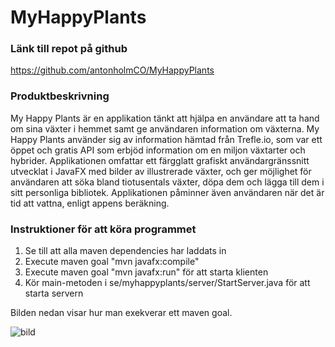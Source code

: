 # MyHappyPlants

### Länk till repot på github

https://github.com/antonholmCO/MyHappyPlants

### Produktbeskrivning

My Happy Plants är en applikation tänkt att hjälpa en användare att ta hand om sina växter i hemmet samt ge användaren
information om växterna. My Happy Plants använder sig av information hämtad från Trefle.io, som var ett öppet och gratis
API som erbjöd information om en miljon växtarter och hybrider. Applikationen omfattar ett färgglatt grafiskt
användargränssnitt utvecklat i JavaFX med bilder av illustrerade växter, och ger möjlighet för användaren att söka bland
tiotusentals växter, döpa dem och lägga till dem i sitt personliga bibliotek.
Applikationen påminner även användaren när det är tid att vattna, enligt appens beräkning.

### Instruktioner för att köra programmet

1. Se till att alla maven dependencies har laddats in
2. Execute maven goal "mvn javafx:compile"
3. Execute maven goal "mvn javafx:run" för att starta klienten
4. Kör main-metoden i se/myhappyplants/server/StartServer.java för att starta servern

Bilden nedan visar hur man exekverar ett maven goal.

![bild](https://user-images.githubusercontent.com/77005138/114137664-cd6c0d80-990c-11eb-8350-bdc3172e48d7.png)
